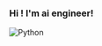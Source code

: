 ### Hi ! I'm ai engineer!

<img alt="Python" src ="https://img.shields.io/badge/Python-3776AB.svg?&style=for-the-badge&logo=Python&logoColor=white"/>
